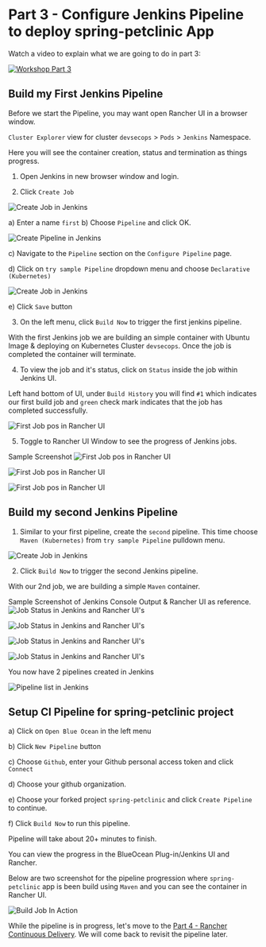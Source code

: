 # Part 3 - Configure Jenkins Pipeline to deploy spring-petclinic App

Watch a video to explain what we are going to do in part 3:

[![Workshop Part 3](https://img.youtube.com/vi/rRUS1aGFXUo/0.jpg)](https://www.youtube.com/watch?v=rRUS1aGFXUo)

## Build my First Jenkins Pipeline

Before we start the Pipeline, you may want open Rancher UI in a browser window.

`Cluster Explorer` view for cluster `devsecops` > `Pods` > `Jenkins` Namespace. 

Here you will see the container creation, status and termination as things progress.

1) Open Jenkins in new browser window and login.

2) Click `Create Job`

![Create Job in Jenkins](./Images-10-13-2021/jenkins-create-job.png)

a) Enter a name `first`
b) Choose `Pipeline` and click OK.

![Create Pipeline in Jenkins](./Images-10-13-2021/jenkins-create-pipeline.png)

c) Navigate to the `Pipeline` section on the `Configure Pipeline` page.

d) Click on `try sample Pipeline` dropdown menu and choose `Declarative (Kubernetes)`

![Create Job in Jenkins](./Images-10-13-2021/part2-step-build-my-firest-pipeline-jenkins-configure-first-pipeline-declarative-kubernetes.png)


e) Click `Save` button

3) On the left menu, click `Build Now` to trigger the first jenkins pipeline.

With the first Jenkins job we are building an simple container with Ubuntu Image & deploying on Kubernetes Cluster `devsecops`. Once the job is completed the container will terminate. 

4) To view the job and it's status, click on `Status` inside the job within Jenkins UI.

Left hand bottom of UI, under `Build History` you will find `#1` which indicates our first build job and `green` check mark indicates that the job has completed successfully.

![ First Job pos in Rancher UI](./Images-10-13-2021/part2-jenkins-ui-job-build-status.png)

5) Toggle to Rancher UI Window to see the progress of Jenkins jobs. 

Sample Screenshot
![ First Job pos in Rancher UI](./Images-10-13-2021/part3-building-first-pipeline-ubuntu-container-creation-pg1.png)

![First Job pos in Rancher UI](./Images-10-13-2021/part3-building-first-pipeline-ubuntu-container-success-n-running-pg2.png)

![ First Job pos in Rancher UI](./Images-10-13-2021/part3-building-first-pipeline-ubuntu-terminating-post-success-pg3.png)

## Build my second Jenkins Pipeline

1) Similar to your first pipeline, create the `second` pipeline. This time choose `Maven (Kubernetes)` from `try sample Pipeline` pulldown menu.

![Create Job in Jenkins](./Images-10-13-2021/part2-step-build-my-second-pipeline-maven-kubernetes.png)

2) Click `Build Now` to trigger the second Jenkins pipeline.

With our 2nd job, we are building a simple `Maven` container.

Sample Screenshot of Jenkins Console Output & Rancher UI as reference.
![Job Status in Jenkins and Rancher UI's ](./Images-10-13-2021/part3-building-second-pipeline-maven-container-creation-pg1.png)

![Job Status in Jenkins and Rancher UI's ](./Images-10-13-2021/part3-building-second-pipeline-maven-build-in-progress-pg2.png)

![Job Status in Jenkins and Rancher UI's ](./Images-10-13-2021/part3-building-second-pipeline-maven-success-pg3.png)

![Job Status in Jenkins and Rancher UI's ](./Images-10-13-2021/part3-building-second-pipeline-maven-terminating-post-success-pg4.png)


You now have 2 pipelines created in Jenkins

![Pipeline list in Jenkins](./Images-10-13-2021/part3-build-job-1-n-2-history.png)

## Setup CI Pipeline for spring-petclinic project

a) Click on `Open Blue Ocean` in the left menu

b) Click `New Pipeline` button

c) Choose `Github`, enter your Github personal access token and click `Connect`

d) Choose your github organization.

e) Choose your forked project `spring-petclinic` and click `Create Pipeline` to continue.

f) Click `Build Now` to run this pipeline. 

Pipeline will take about 20+ minutes to finish.

You can view the progress in the BlueOcean Plug-in/Jenkins UI and Rancher.

Below are two screenshot for the pipeline progression where `spring-petclinic` app is been build using `Maven` and you can see the container in Rancher UI.

![Build Job In Action](./images/spring-petclininc-pipeline-buildingstate-underprogress.png)

While the pipeline is in progress, let's move to the [Part 4 - Rancher Continuous Delivery](part-4.md). We will come back to revisit the pipeline later. 
